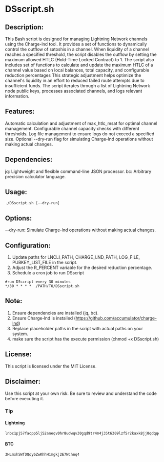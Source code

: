 # DSscript.sh

## Description:
This Bash script is designed for managing Lightning Network channels using the Charge-lnd tool. 
It provides a set of functions to dynamically control the outflow of satoshis in a channel. 
When liquidity of a channel reaches a specified threshold, the script disables the outflow by setting the maximum allowed HTLC (Hold-Time Locked Contract) to 1. 
The script also includes set of functions to calculate and update the maximum HTLC of a channel value based on local balances, total capacity, and configurable reduction percentages
This strategic adjustment helps optimize the channel's liquidity in an effort to reduced failed route attempts due to insufficient funds. 
The script iterates through a list of Lightning Network node public keys, processes associated channels, and logs relevant information.

## Features:

Automatic calculation and adjustment of max_htlc_msat for optimal channel management.
Configurable channel capacity checks with different thresholds.
Log file management to ensure logs do not exceed a specified size.
Optional --dry-run flag for simulating Charge-lnd operations without making actual changes.

## Dependencies:

jq: Lightweight and flexible command-line JSON processor.
bc: Arbitrary precision calculator language.

## Usage:
```
./DSscript.sh [--dry-run]
```

## Options:
--dry-run: Simulate Charge-lnd operations without making actual changes.

## Configuration:
1. Update paths for LNCLI_PATH, CHARGE_LND_PATH, LOG_FILE, PUBKEY_LIST_FILE in the script.
2. Adjust the R_PERCENT variable for the desired reduction percentage.
3. Schedule a cron job to run DSscript
```
#run DSscript every 30 minutes
*/30 * * * *  /PATH/TO/DSscript.sh
``` 

## Note:
1. Ensure dependencies are installed (jq, bc).
2. Ensure Charge-lnd is installed (https://github.com/accumulator/charge-lnd)
3. Replace placeholder paths in the script with actual paths on your system.
4. make sure the script has the execute permission (chmod +x DSscript.sh)

## License:
This script is licensed under the MIT License.

## Disclaimer:
Use this script at your own risk. Be sure to review and understand the code before executing it.

### Tip
#### Lightning
```
lnbc1pj57facpp5lj52aneqv0hr8udwqv30gqd9tr4m4j35t6309lzf5r2kaxk8jj0qdqqcqzzsxqyz5vqsp56yj5fadhg6wseh6pc84el8fyy4u6gj5vwwrzzccx4jhmeweh99ns9qyyssqtsytgz32zdcdr4tv0y7ll56jxsk5wr9wuuyef7rqttvvlqk5ux4kyrgm2qyfcjh73a2n40cr4vp68err3lwv39r5cfgkkr9k5cmxrwsqtzn26y
```
#### BTC 
```
3HLmxh5WfDQoy6ZwKhhH1mgkj2E7Wchnq4
```
